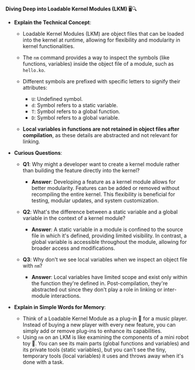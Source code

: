 
**Diving Deep into Loadable Kernel Modules (LKM)** 🖥️🔍

- **Explain the Technical Concept**:
  - Loadable Kernel Modules (LKM) are object files that can be loaded into the kernel at runtime, allowing for flexibility and modularity in kernel functionalities.
  - The `nm` command provides a way to inspect the symbols (like functions, variables) inside the object file of a module, such as `hello.ko`.
  - Different symbols are prefixed with specific letters to signify their attributes:
    - `U`: Undefined symbol.
    - `d`: Symbol refers to a static variable.
    - `T`: Symbol refers to a global function.
    - `D`: Symbol refers to a global variable.

  - **Local variables in functions are not retained in object files after compilation**, as these details are abstracted and not relevant for linking.

- **Curious Questions**:
  - **Q1**: Why might a developer want to create a kernel module rather than building the feature directly into the kernel?
    - **Answer**: Developing a feature as a kernel module allows for better modularity. Features can be added or removed without recompiling the entire kernel. This flexibility is beneficial for testing, modular updates, and system customization.
    
  - **Q2**: What's the difference between a static variable and a global variable in the context of a kernel module?
    - **Answer**: A static variable in a module is confined to the source file in which it's defined, providing limited visibility. In contrast, a global variable is accessible throughout the module, allowing for broader access and modifications.
  
  - **Q3**: Why don't we see local variables when we inspect an object file with `nm`?
    - **Answer**: Local variables have limited scope and exist only within the function they're defined in. Post-compilation, they're abstracted out since they don't play a role in linking or inter-module interactions.

- **Explain in Simple Words for Memory**:
  - Think of a Loadable Kernel Module as a plug-in 🔌 for a music player. Instead of buying a new player with every new feature, you can simply add or remove plug-ins to enhance its capabilities. 
  - Using `nm` on an LKM is like examining the components of a mini robot toy 🤖. You can see its main parts (global functions and variables) and its private tools (static variables), but you can't see the tiny, temporary tools (local variables) it uses and throws away when it's done with a task.
